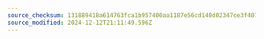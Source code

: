 ```yaml
---
source_checksum: 131889418a614763fca1b957400aa1187e56cd140d02347ce3f4077886837ddd
source_modified: 2024-12-12T21:11:49.596Z
---
```


